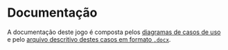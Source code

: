 # Documentação

A documentação deste jogo é composta pelos [diagramas de casos de uso](diagrams/) e pelo [arquivo descritivo destes casos em formato `.docx`]().
